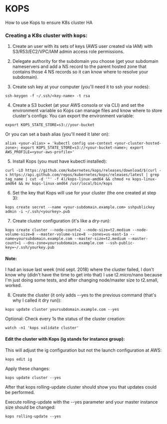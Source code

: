 # KOPS
How to use Kops to ensure K8s cluster HA

### Creating a K8s cluster with kops:

1. Create an user with its sets of keys (AWS user created via IAM) with S3/R53/EC2/VPC/IAM admin access role permissions.

2. Delegate authority for the subdomain you choose (get your subdomain nameservers and add a NS record to the parent hosted zone that contains those 4 NS records so it can know where to resolve your subdomain).

3. Create ssh key at your computer (you'll need it to ssh your nodes):
```
ssh-keygen -f ~/.ssh/<key-name> -t rsa
```
4. Create a S3 bucket (at your AWS consola or via CLI) and set the environment variable so Kops can manage files and know where to store cluster's configs:
You can export the environment variable:
```
export KOPS_STATE_STORE=s3://your-bucket
```
Or you can set a bash alias (you'll need it later on):
```
alias <your-alias> = 'kubectl config use-context <your-cluster-hosted-zone>; export KOPS_STATE_STORE=s3://<your-bucket-name>; export AWS_PROFILE=<your-aws-profile>'
```
5. Install Kops (you must have kubectl installed):
```
curl -LO https://github.com/kubernetes/kops/releases/download/$(curl -s https://api.github.com/repos/kubernetes/kops/releases/latest | grep tag_name | cut -d '"' -f 4)/kops-linux-amd64 && chmod +x kops-linux-amd64 && mv kops-linux-amd64 /usr/local/bin/kops
```

6. Set the key that Kops will use for your cluster (the one created at step 3):
```
kops create secret --name <your-subdomain.example.com> sshpublickey admin -i ~/.ssh/<yourkey>.pub
```

7. Create cluster configuration (it's like a dry-run):
```
kops create cluster --node-count=2 --node-size=t2.medium --node-volume-size=8 --master-volume-size=8 --zones=us-east-1a --name=yoursubdomain.example.com --master-size=t2.medium --master-count=1 --dns-zone=yoursubdomain.example.com --ssh-public-key=~/.ssh/yourkey.pub
```
 
 #### Note:

I had an issue last week (mid sept. 2018) where the cluster failed, I don't know why (didn't have the time to get into that) I use t2.micro/nano because I'm just doing some tests, and after changing node/master size to t2.small, worked.
 
8. Create the cluster (it only adds --yes to the previous command (that's why I called it dry run)):
```
kops update cluster yoursubdomain.example.com --yes
```

Optional: Check every 1s the status of the cluster creation:
```
watch -n1 'kops validate cluster'
```

#### Edit the cluster with Kops  (ig stands for instance group):
This will adjust the ig configuration but not the launch configuration at AWS:
```
kops edit ig 
```
Apply these changes:
```
kops update cluster --yes
```
After that kops rolling-update cluster should show you that updates could be performed.

Execute rolling-update with the --yes parameter and your master instance size should be changed:
```
kops rolling-update --yes
```
